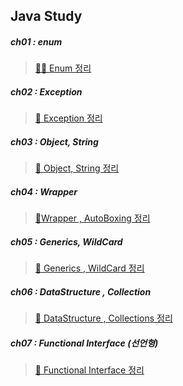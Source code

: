 ## Java Study

##### ch01 : **enum**
> [🏳️‍🌈 Enum 정리](https://log-back.tistory.com/22)


##### ch02 : **Exception**
> [👾 Exception 정리](https://log-back.tistory.com/23)

##### ch03 : **Object**, **String**
> [🚗 Object, String 정리]()

##### ch04 : **Wrapper**
> [🍱Wrapper , AutoBoxing 정리]()

##### ch05 : **Generics**, **WildCard**
> [👻 Generics , WildCard 정리]()

##### ch06 : **DataStructure** , **Collection**
> [🏢 DataStructure , Collections 정리]()

##### ch07 : **Functional Interface (선언형)**
> [🐚 Functional Interface 정리]()

